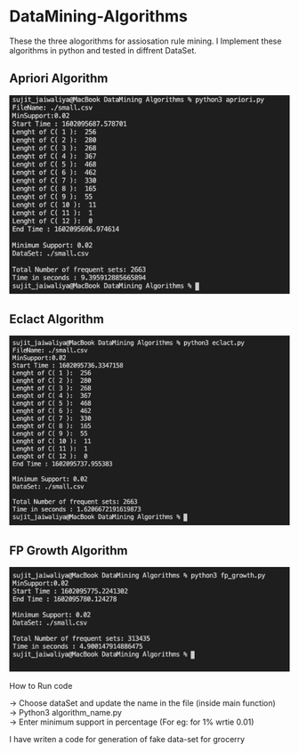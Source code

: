 # DataMining-Algorithms

These the three alogorithms for assiosation rule mining. I Implement these algorithms in python and tested in diffrent DataSet.

## Apriori Algorithm
<p>
    <img src="/screenshots/apriori.png" alt="drawing" />
</p>

## Eclact Algorithm
<p>
    <img src="/screenshots/eclact.png" alt="drawing" />
</p>

## FP Growth Algorithm
<p>
    <img src="/screenshots/fp.png" alt="drawing" />
</p>


How to Run code

-> Choose dataSet and update the name in the file (inside main function)  
-> Python3 algorithm_name.py  
-> Enter minimum support in percentage (For eg: for 1% wrtie 0.01)  

I have writen a code for generation of fake data-set for grocerry
